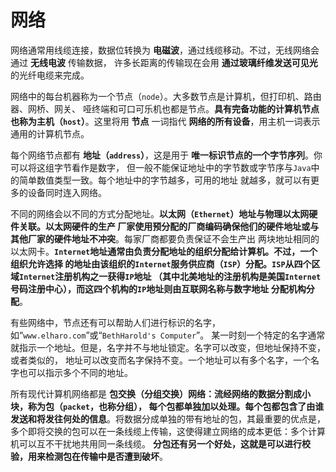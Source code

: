 网络
=============================================================
网络通常用线缆连接，数据位转换为 **电磁波**，通过线缆移动。不过，无线网络会通过 **无线电波** 传输数据，
许多长距离的传输现在会用 **通过玻璃纤维发送可见光** 的光纤电缆来完成。

网络中的每台机器称为一个节点（`node`）。大多数节点是计算机，但打印机、路由器、网桥、网关、
哑终端和可口可乐机也都是节点。**具有完备功能的计算机节点也称为主机（`host`）**。这里将用 **节点** 
一词指代 **网络的所有设备**，用主机一词表示通用的计算机节点。

每个网络节点都有 **地址（`address`）**，这是用于 **唯一标识节点的一个字节序列**。你可以将这组字节看作是数字，
但一般不能保证地址中的字节数或字节序与`Java`中的简单数值类型一致。每个地址中的字节越多，可用的地址
就越多，就可以有更多的设备同时连入网络。

不同的网络会以不同的方式分配地址。**以太网（`Ethernet`）地址与物理以太网硬件关联。以太网硬件的生产
厂家使用预分配的厂商编码确保他们的硬件地址或与其他厂家的硬件地址不冲突**。每家厂商都要负责保证不会生产出
两块地址相同的以太网卡。**`Internet`地址通常由负责分配地址的组织分配给计算机。不过，一个组织允许选择
的地址由该组织的`Internet`服务供应商（`ISP`）分配。`ISP`从四个区域`Internet`注册机构之一获得`IP`地址
（其中北美地址的注册机构是美国`Internet`号码注册中心），而这四个机构的`IP`地址则由互联网名称与数字地址
分配机构分配**。

有些网络中，节点还有可以帮助人们进行标识的名字，如“`www.elharo.com`”或“`BethHarold's Computer`”。
某一时刻一个特定的名字通常就指示一个地址。但是，名字并不与地址锁定。名字可以改变，但地址保持不变，或者类似的，
地址可以改变而名字保持不变。一个地址可以有多个名字，一个名字也可以指示多个不同的地址。

所有现代计算机网络都是 **包交换（分组交换）网络：流经网络的数据分割成小块，称为包（`packet`，也称分组），
每个包都单独加以处理。每个包都包含了由谁发送和将发往何处的信息**。将数据分成单独的带有地址的包，其最重要的优点是，
多个即将交换的包可以在一条线缆上传输，这使得建立网络的成本更低：多个计算机可以互不干扰地共用同一条线缆。
**分包还有另一个好处，这就是可以进行校验，用来检测包在传输中是否遭到破坏**。

